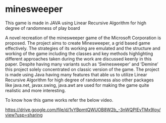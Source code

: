 # minesweeper

This game is made in JAVA using Linear Recursive Algorithm for high degree of randomness of play board

A novel recreation of the minesweeper game of the Microsoft Corporation is proposed. The project aims to create Minesweeper, a grid based game effectively. The strategies of its working are emulated and the structure and working of the game including the classes and key methods highlighting different approaches taken during the work are discussed keenly in this paper. Despite having many variants such as ‘Swinesweeper’ and ‘Demine’ this project solely concentrated on classic version of the game. The project is made using Java having many features that able us to utilize Linear Recursive Algorithm for high degree of randomness also other packages like java.net, javax.swing, java.awt are used for making the game quite realistic and more interesting.

To know how this game works refer the below video.

https://drive.google.com/file/d/1vYBpmtQWUOB8W2b_-3nWQPlEvTMx9Ioy/view?usp=sharing
